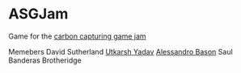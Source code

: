 # ASGJam
Game for the [carbon capturing game jam](https://itch.io/jam/asgj-climate-change) 

Memebers 
David Sutherland 
[Utkarsh Yadav](https://github.com/utkarshyadav009)
[Alessandro Bason](https://github.com/alessandrobason) 
Saul Banderas Brotheridge 

